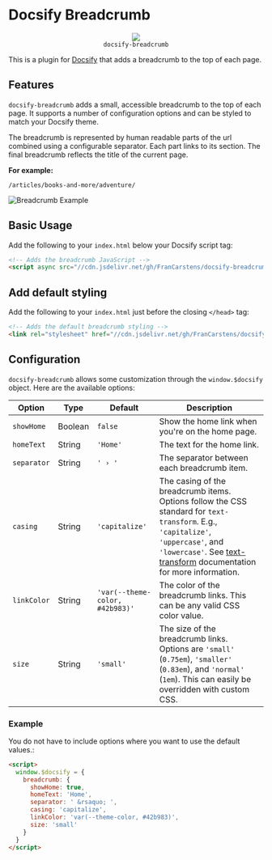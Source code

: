 # Docsify Breadcrumb

<p align="center">
  <img src="https://docsify.js.org/_media/icon.svg" />
  <br />
  <code>docsify-breadcrumb</code>
</p>

This is a plugin for [Docsify](https://docsify.js.org/#/) that adds a breadcrumb to the top of each page.

## Features

`docsify-breadcrumb` adds a small, accessible breadcrumb to the top of each page. It supports a number of configuration options and can be styled to match your Docsify theme.

The breadcrumb is represented by human readable parts of the url combined using a configurable separator. Each part links to its section. The final breadcrumb reflects the title of the current page.

**For example:**

`/articles/books-and-more/adventure/`

![Breadcrumb Example](./assets/example.png)


## Basic Usage

Add the following to your `index.html` below your Docsify script tag:

```html
<!-- Adds the breadcrumb JavaScript -->
<script async src="//cdn.jsdelivr.net/gh/FranCarstens/docsify-breadcrumb@latest/dist/index.min.js"></script>
```

## Add default styling

Add the following to your `index.html` just before the closing `</head>` tag:

```html
<!-- Adds the default breadcrumb styling -->
<link rel="stylesheet" href="//cdn.jsdelivr.net/gh/FranCarstens/docsify-breadcrumb@latest/dist/breadcrumb.min.css">
```

## Configuration

`docsify-breadcrumb` allows some customization through the `window.$docsify` object. Here are the available options:

| Option      | Type    | Default                         | Description                                                                                                                                                                                                                                                                 |
| ----------- | ------- | ------------------------------- | --------------------------------------------------------------------------------------------------------------------------------------------------------------------------------------------------------------------------------------------------------------------------- |
| `showHome`  | Boolean | `false`                         | Show the home link when you're on the home page.                                                                                                                                                                                                                            |
| `homeText`  | String  | `'Home'`                        | The text for the home link.                                                                                                                                                                                                                                                 |
| `separator` | String  | `' › '`                         | The separator between each breadcrumb item.                                                                                                                                                                                                                                 |
| `casing`    | String  | `'capitalize'`                  | The casing of the breadcrumb items. Options follow the CSS standard for `text-transform`. E.g., `'capitalize'`, `'uppercase'`, and `'lowercase'`. See [text-transform](https://developer.mozilla.org/en-US/docs/Web/CSS/text-transform) documentation for more information. |
| `linkColor` | String  | `'var(--theme-color, #42b983)'` | The color of the breadcrumb links. This can be any valid CSS color value.                                                                                                                                                                                                   |
| `size`      | String  | `'small'`                       | The size of the breadcrumb links. Options are `'small'` (`0.75em`), `'smaller'` (`0.83em`), and `'normal'` (`1em`). This can easily be overridden with custom CSS.                                                                                                          |

### Example

You do not have to include options where you want to use the default values.:

```html
<script>
  window.$docsify = {
    breadcrumb: {
      showHome: true,
      homeText: 'Home',
      separator: ' &rsaquo; ',
      casing: 'capitalize',
      linkColor: 'var(--theme-color, #42b983)',
      size: 'small'
    }
  }
</script>
```